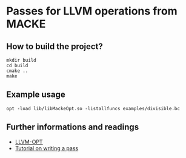 # Passes for LLVM operations from MACKE


## How to build the project?

```
mkdir build
cd build
cmake ..
make
```


## Example usage
```
opt -load lib/libMackeOpt.so -listallfuncs examples/divisible.bc
```


## Further informations and readings

* [LLVM-OPT](http://llvm.org/docs/CommandGuide/opt.html)
* [Tutorial on writing a pass](http://llvm.org/docs/WritingAnLLVMPass.html)
